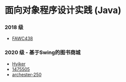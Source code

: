 # 面向对象程序设计实践 (Java)

### 2018 级

* [FAWC438](https://github.com/FAWC438/Java-Course-Design)

### 2020 级 - 基于Swing的图书商城

* [Hyiker](https://github.com/Hyiker/BookShop)
* [1475505](https://github.com/1475505/Awesome-BUPT-eBookStore)
* [archester-250](https://github.com/archester-250/BigHomework)
